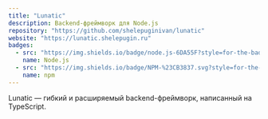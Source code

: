 ```yaml
---
title: "Lunatic"
description: Backend-фреймворк для Node.js
repository: "https://github.com/shelepuginivan/lunatic"
website: "https://lunatic.shelepugin.ru"
badges:
  - src: "https://img.shields.io/badge/node.js-6DA55F?style=for-the-badge&logo=node.js&logoColor=white"
    name: Node.js
  - src: "https://img.shields.io/badge/NPM-%23CB3837.svg?style=for-the-badge&logo=npm&logoColor=white"
    name: npm
---
```


Lunatic &mdash; гибкий и расширяемый backend-фреймворк, написанный на
TypeScript.
